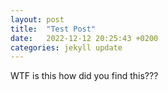 ```yaml
---
layout: post
title:  "Test Post"
date:   2022-12-12 20:25:43 +0200
categories: jekyll update
---
```

WTF is this how did you find this???